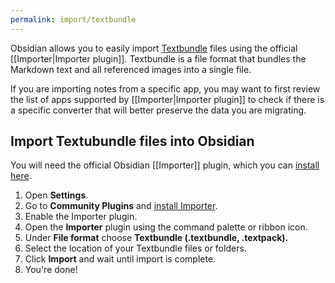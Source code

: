 ```yaml
---
permalink: import/textbundle
---
```

Obsidian allows you to easily import [Textbundle](https://textbundle.org/) files using the official [[Importer|Importer plugin]]. Textbundle is a file format that bundles the Markdown text and all referenced images into a single file.

If you are importing notes from a specific app, you may want to first review the list of apps supported by [[Importer|Importer plugin]] to check if there is a specific converter that will better preserve the data you are migrating.

## Import Textubundle files into Obsidian

You will need the official Obsidian [[Importer]] plugin, which you can [install here](obsidian://show-plugin?id=obsidian-importer).

1. Open **Settings**.
2. Go to **Community Plugins** and [install Importer](obsidian://show-plugin?id=obsidian-importer).
3. Enable the Importer plugin.
4. Open the **Importer** plugin using the command palette or ribbon icon.
5. Under **File format** choose **Textbundle (.textbundle, .textpack).**
6. Select the location of your Textbundle files or folders.
7. Click **Import** and wait until import is complete.
8. You're done!